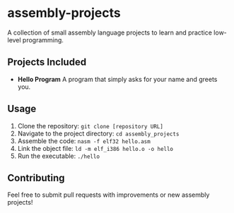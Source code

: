 
# assembly-projects

A collection of small assembly language projects to learn and practice low-level programming.

## Projects Included

*   **Hello Program** A program that simply asks for your name and greets you.

## Usage

1.  Clone the repository: `git clone [repository URL]`
2.  Navigate to the project directory: `cd assembly_projects`
3.  Assemble the code: `nasm -f elf32 hello.asm`
4.  Link the object file: `ld -m elf_i386 hello.o -o hello`
5.  Run the executable: `./hello`

## Contributing

Feel free to submit pull requests with improvements or new assembly projects!

